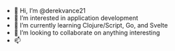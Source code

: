 - 👋 Hi, I’m @derekvance21
- 👀 I’m interested in application development
- 🌱 I’m currently learning Clojure/Script, Go, and Svelte
- 💞️ I’m looking to collaborate on anything interesting
- 📫 

<!---
derekvance21/derekvance21 is a ✨ special ✨ repository because its `README.md` (this file) appears on your GitHub profile.
You can click the Preview link to take a look at your changes.
--->
